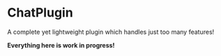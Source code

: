 # ChatPlugin
A complete yet lightweight plugin which handles just too many features!

**Everything here is work in progress!**
